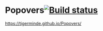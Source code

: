 # Popovers[![Build status](https://ci.appveyor.com/api/projects/status/4q8yyfpfbtikqpw1?svg=true)](https://ci.appveyor.com/project/Tigerminde/popovers)
https://tigerminde.github.io/Popovers/
